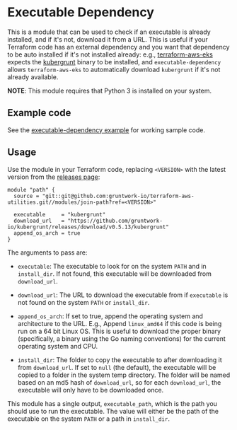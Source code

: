 # Executable Dependency

This is a module that can be used to check if an executable is already installed, and if it's not, download it from a
URL. This is useful if your Terraform code has an external dependency and you want that dependency to be auto installed
if it's not installed already: e.g., [terraform-aws-eks](https://github.com/terraform-modules-krish/terraform-aws-eks) expects the 
[kubergrunt](https://github.com/terraform-modules-krish/kubergrunt) binary to be installed, and `executable-dependency` allows
`terraform-aws-eks` to automatically download `kubergrunt` if it's not already available. 

**NOTE**: This module requires that Python 3 is installed on your system.




## Example code

See the [executable-dependency example](https://github.com/terraform-modules-krish/terraform-aws-utilities/blob/main/examples/executable-dependency) for working sample code.




## Usage

Use the module in your Terraform code, replacing `<VERSION>` with the latest version from the [releases
page](https://github.com/gruntwork-io/terraform-aws-utilities/releases):

```hcl
module "path" {
  source = "git::git@github.com:gruntwork-io/terraform-aws-utilities.git//modules/join-path?ref=<VERSION>"
  
  executable     = "kubergrunt"
  download_url   = "https://github.com/gruntwork-io/kubergrunt/releases/download/v0.5.13/kubergrunt"
  append_os_arch = true
}
```

The arguments to pass are:

* `executable`: The executable to look for on the system `PATH` and in `install_dir`. If not found, this executable 
  will be downloaded from `download_url`.
  
* `download_url`: The URL to download the executable from if `executable` is not found on the system `PATH` or 
  `install_dir`.

* `append_os_arch`: If set to true, append the operating system and architecture to the URL. E.g., Append `linux_amd64` 
  if this code is being run on a 64 bit Linux OS. This is useful to download the proper binary (specifically, a binary
  using the Go naming conventions) for the current operating system and CPU.

* `install_dir`: The folder to copy the executable to after downloading it from `download_url`. If set to `null` (the 
  default), the executable will be copied to a folder in the system temp directory. The folder will be named based on 
  an md5 hash of `download_url`, so for each `download_url`, the executable will only have to be downloaded once.

This module has a single output, `executable_path`, which is the path you should use to run the executable. The value
will either be the path of the executable on the system `PATH` or a path in `install_dir`.
